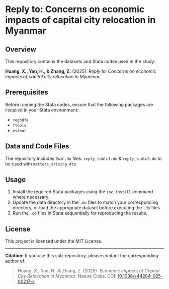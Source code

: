 # Reply to: Concerns on economic impacts of capital city relocation in Myanmar

## Overview
This repository contains the datasets and Stata codes used in the study:

**Huang, X., Yan, H., & Zhang, Z.** (2025). *Reply to: Concerns on economic impacts of capital city relocation in Myanmar*.

## Prerequisites
Before running the Stata codes, ensure that the following packages are installed in your Stata environment:
- `reghdfe`
- `ftools`
- `estout`

## Data and Code Files
The repository includes two `.do` files: `reply_table1.do` & `reply_table2.do` to be used with `matters_arising.dta`

## Usage
1. Install the required Stata packages using the `ssc install` command where necessary.
2. Update the data directory in the `.do` files to match your corresponding directory, or load the appropriate dataset before executing the `.do` files.
3. Run the `.do` files in Stata sequentially for reproducing the results.

## License
This project is licensed under the MIT License.

---
**Citation:** If you use this sub-repository, please contact the corresponding author of:
> Huang, X., Yan, H., & Zhang, Z. (2025). *Economic Impacts of Capital City Relocation in Myanmar*. Nature Cities. DOI: [10.1038/s44284-025-00217-x](https://doi.org/10.1038/s44284-025-00217-x)

